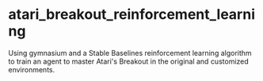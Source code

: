 # atari_breakout_reinforcement_learning
Using gymnasium and a Stable Baselines reinforcement learning algorithm to train an agent to master Atari's Breakout in the original and customized environments.
